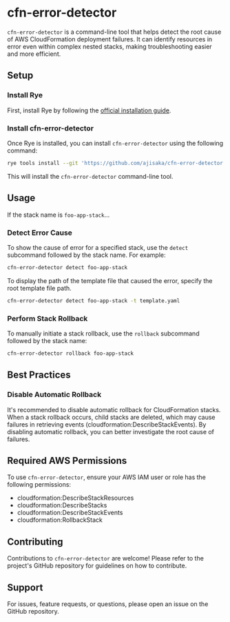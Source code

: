 # cfn-error-detector

`cfn-error-detector` is a command-line tool that helps detect the root cause of AWS CloudFormation deployment failures. It can identify resources in error even within complex nested stacks, making troubleshooting easier and more efficient.

## Setup

### Install Rye

First, install Rye by following the [official installation guide](https://github.com/astral-sh/rye?tab=readme-ov-file#installation).

### Install cfn-error-detector

Once Rye is installed, you can install `cfn-error-detector` using the following command:

```sh
rye tools install --git 'https://github.com/ajisaka/cfn-error-detector' cfn-error-detector
```

This will install the `cfn-error-detector` command-line tool.

## Usage

If the stack name is `foo-app-stack`...

### Detect Error Cause

To show the cause of error for a specified stack, use the `detect` subcommand followed by the stack name. For example:

```sh
cfn-error-detector detect foo-app-stack
```

To display the path of the template file that caused the error, specify the root template file path.

```sh
cfn-error-detector detect foo-app-stack -t template.yaml
```

### Perform Stack Rollback

To manually initiate a stack rollback, use the `rollback` subcommand followed by the stack name:

```sh
cfn-error-detector rollback foo-app-stack
```

## Best Practices

### Disable Automatic Rollback

It's recommended to disable automatic rollback for CloudFormation stacks. When a stack rollback occurs, child stacks are deleted, which may cause failures in retrieving events (cloudformation:DescribeStackEvents). By disabling automatic rollback, you can better investigate the root cause of failures.

## Required AWS Permissions

To use `cfn-error-detector`, ensure your AWS IAM user or role has the following permissions:

- cloudformation:DescribeStackResources
- cloudformation:DescribeStacks
- cloudformation:DescribeStackEvents
- cloudformation:RollbackStack

## Contributing

Contributions to `cfn-error-detector` are welcome! Please refer to the project's GitHub repository for guidelines on how to contribute.

## Support

For issues, feature requests, or questions, please open an issue on the GitHub repository.
